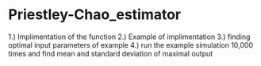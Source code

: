 # Priestley-Chao_estimator
1.) Implimentation of the function 
2.) Example of implimentation 
3.) finding optimal input parameters of example 
4.) run the example simulation 10,000 times and find mean and standard deviation of maximal output 

